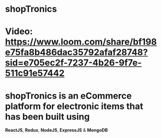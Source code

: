 # shopTronics

# Video: https://www.loom.com/share/bf198e75fa8b486dac35792afaf28748?sid=e705ec2f-7237-4b26-9f7e-511c91e57442

# shopTronics is an eCommerce platform for electronic items that has been built using 

**ReactJS**, **Redux**, **NodeJS**, **ExpressJS** & **MongoDB**



